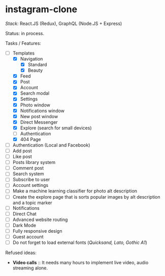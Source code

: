 # instagram-clone
_Stack:_ React.JS (Redux), GraphQL (Node.JS + Express)

Status: in process.

Tasks / Features:
- [ ] Templates
  - [x] Navigation
    - [x] Standard
    - [x] Beauty
  - [x] Feed
  - [x] Post
  - [x] Account
  - [x] Search modal
  - [x] Settings
  - [x] Photo window
  - [x] Notifications window
  - [x] New post window
  - [x] Direct Messenger
  - [x] Explore (search for small devices)
  - [ ] Authentication
  - [x] 404 Page
- [ ] Authentication (Local and Facebook)
- [ ] Add post
- [ ] Like post
- [ ] Posts library system
- [ ] Comment post
- [ ] Search system
- [ ] Subscribe to user
- [ ] Account settings
- [ ] Make a machine learning classifier for photo alt description
- [ ] Create the explore page that is sorts popular images by alt description and a topic marker
- [ ] Notifications
- [ ] Direct Chat
- [ ] Advanced website routing
- [ ] Dark Mode
- [ ] Fully responsive design
- [ ] Guest account
- [ ] Do not forget to load external fonts (_Quicksand, Lato, Gothic A1_)

Refused ideas:
- **Video calls** :: It needs many hours to implement live video, audio streaming alone.


